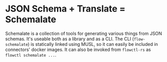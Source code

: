 # JSON Schema + Translate = Schemalate

Schemalate is a collection of tools for generating various things from JSON schemas. It's useable
both as a library and as a CLI. The CLI (`flow-schemalate`) is statically linked using MUSL, so it
can easily be included in connectors' docker images. It can also be invoked from `flowctl-rs` as
`flowctl schemalate ...`.
